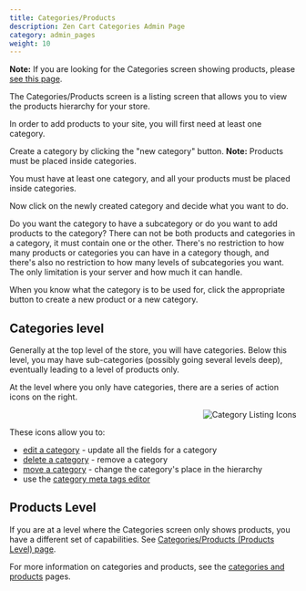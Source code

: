 ```yaml
---
title: Categories/Products
description: Zen Cart Categories Admin Page 
category: admin_pages
weight: 10
---
```


**Note:** If you are looking for the Categories screen showing products, please [see this page](/user/admin_pages/catalog/categories_products/). 

The Categories/Products screen is a listing screen that allows you to view the products hierarchy for your store. 

In order to add products to your site, you will first need at least one category.

Create a category by clicking the "new category" button.
**Note:** Products must be placed inside categories.

You must have at least one category, and all your products must be placed inside categories. 

Now click on the newly created category and decide what you want to do.

Do you want the category to have a subcategory or do you want to add products to the category? There can not be both products and categories in a category, it must contain one or the other. There's no restriction to how many products or categories you can have in a category though, and there's also no restriction to how many levels of subcategories you want. The only limitation is your server and how much it can handle.

When you know what the category is to be used for, click the appropriate button to create a new product or a new category. 

## Categories level 
Generally at the top level of the store, you will have categories.
Below this level, you may have sub-categories (possibly going several levels
deep), eventually leading to a level of products only. 

At the level where you only have categories, there are a series of action icons on the right.

<img src="/images/categories_icons.png" alt="Category Listing Icons" style="float: right" /> 
<br clear="all" />

These icons allow you to: 

- [edit a category](/user/products/category_management_admin/#editing-a-category) - update all the fields for a category 
- [delete a category](/user/products/category_management_admin/#deleting-a-category) - remove a category 
- [move a category](/user/products/category_management_admin/#moving-a-category) - change the category's place in the hierarchy
- use the [category meta tags editor](/user/admin_pages/catalog/categories_meta_tags_editor/) 

## Products Level 
If you are at a level where the Categories screen only shows products, 
you have a different set of capabilities. 
See [Categories/Products (Products Level) page](/user/admin_pages/catalog/categories_products/).

For more information on categories and products, see the [categories and products](/user/products/) pages. 

